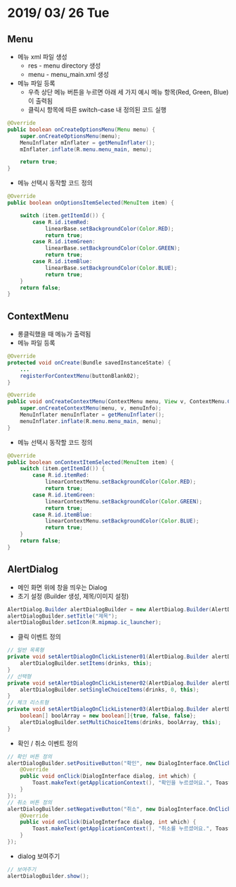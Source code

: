 # 2019/ 03/ 26 Tue

## Menu
* 메뉴 xml 파일 생성
  * res - menu directory 생성
  * menu - menu_main.xml 생성
* 메뉴 파일 등록
  * 우측 상단 메뉴 버튼을 누르면 아래 세 가지 예시 메뉴 항목(Red, Green, Blue)이 출력됨
  * 클릭시 항목에 따른 switch-case 내 정의된 코드 실행
```java
@Override
public boolean onCreateOptionsMenu(Menu menu) {
    super.onCreateOptionsMenu(menu);
    MenuInflater mInflater = getMenuInflater();
    mInflater.inflate(R.menu.menu_main, menu);

    return true;
}
```
* 메뉴 선택시 동작할 코드 정의
```java
@Override
public boolean onOptionsItemSelected(MenuItem item) {

    switch (item.getItemId()) {
        case R.id.itemRed:
            linearBase.setBackgroundColor(Color.RED);
            return true;
        case R.id.itemGreen:
            linearBase.setBackgroundColor(Color.GREEN);
            return true;
        case R.id.itemBlue:
            linearBase.setBackgroundColor(Color.BLUE);
            return true;
    }
    return false;
}
```
## ContextMenu
* 롱클릭했을 때 메뉴가 출력됨
* 메뉴 파일 등록
```java
@Override
protected void onCreate(Bundle savedInstanceState) {
    ...
    registerForContextMenu(buttonBlank02);
}

@Override
public void onCreateContextMenu(ContextMenu menu, View v, ContextMenu.ContextMenuInfo menuInfo) {
    super.onCreateContextMenu(menu, v, menuInfo);
    MenuInflater menuInflater = getMenuInflater();
    menuInflater.inflate(R.menu.menu_main, menu);
}
```
* 메뉴 선택시 동작할 코드 정의
```java
@Override
public boolean onContextItemSelected(MenuItem item) {
    switch (item.getItemId()) {
        case R.id.itemRed:
            linearContextMenu.setBackgroundColor(Color.RED);
            return true;
        case R.id.itemGreen:
            linearContextMenu.setBackgroundColor(Color.GREEN);
            return true;
        case R.id.itemBlue:
            linearContextMenu.setBackgroundColor(Color.BLUE);
            return true;
    }
    return false;
}
```
## AlertDialog
* 메인 화면 위에 창을 띄우는 Dialog
* 초기 설정 (Builder 생성, 제목/이미지 설정)
```java
AlertDialog.Builder alertDialogBuilder = new AlertDialog.Builder(AlertDialogActivity.this);
alertDialogBuilder.setTitle("제목");
alertDialogBuilder.setIcon(R.mipmap.ic_launcher);
```
* 클릭 이벤트 정의
```java
// 일반 목록형
private void setAlertDialogOnClickListener01(AlertDialog.Builder alertDialogBuilder) {
    alertDialogBuilder.setItems(drinks, this);
}
// 선택형
private void setAlertDialogOnClickListener02(AlertDialog.Builder alertDialogBuilder) {
    alertDialogBuilder.setSingleChoiceItems(drinks, 0, this);
}
// 체크 리스트형
private void setAlertDialogOnClickListener03(AlertDialog.Builder alertDialogBuilder) {
    boolean[] boolArray = new boolean[]{true, false, false};
    alertDialogBuilder.setMultiChoiceItems(drinks, boolArray, this);
}
```
* 확인 / 취소 이벤트 정의
```java
// 확인 버튼 정의
alertDialogBuilder.setPositiveButton("확인", new DialogInterface.OnClickListener() {
    @Override
    public void onClick(DialogInterface dialog, int which) {
        Toast.makeText(getApplicationContext(), "확인을 누르셨어요.", Toast.LENGTH_SHORT).show();
    }
});
// 취소 버튼 정의
alertDialogBuilder.setNegativeButton("취소", new DialogInterface.OnClickListener() {
    @Override
    public void onClick(DialogInterface dialog, int which) {
        Toast.makeText(getApplicationContext(), "취소를 누르셨어요.", Toast.LENGTH_SHORT).show();
    }
});
```
* dialog 보여주기
```java
// 보여주기
alertDialogBuilder.show();
```
